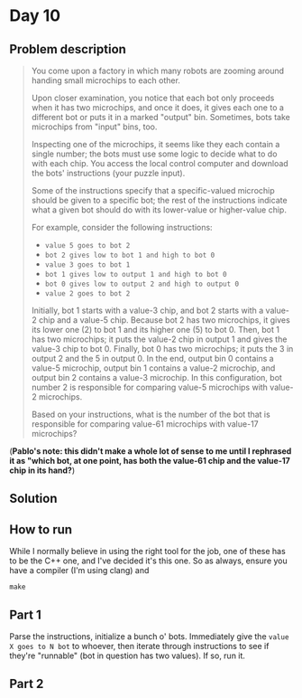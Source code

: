 # Day 10

## Problem description

> You come upon a factory in which many robots are zooming around handing small
> microchips to each other.
> 
> Upon closer examination, you notice that each bot only proceeds when it has two
> microchips, and once it does, it gives each one to a different bot or puts it
> in a marked "output" bin. Sometimes, bots take microchips from "input" bins,
> too.
> 
> Inspecting one of the microchips, it seems like they each contain a single
> number; the bots must use some logic to decide what to do with each chip. You
> access the local control computer and download the bots' instructions (your
> puzzle input).
> 
> Some of the instructions specify that a specific-valued microchip should be
> given to a specific bot; the rest of the instructions indicate what a given bot
> should do with its lower-value or higher-value chip.
> 
> For example, consider the following instructions:
> 
> * `value 5 goes to bot 2`
> * `bot 2 gives low to bot 1 and high to bot 0`
> * `value 3 goes to bot 1`
> * `bot 1 gives low to output 1 and high to bot 0`
> * `bot 0 gives low to output 2 and high to output 0`
> * `value 2 goes to bot 2`
> 
> Initially, bot 1 starts with a value-3 chip, and bot 2 starts with a value-2
> chip and a value-5 chip.  Because bot 2 has two microchips, it gives its lower
> one (2) to bot 1 and its higher one (5) to bot 0.  Then, bot 1 has two
> microchips; it puts the value-2 chip in output 1 and gives the value-3 chip to
> bot 0.  Finally, bot 0 has two microchips; it puts the 3 in output 2 and the 5
> in output 0.  In the end, output bin 0 contains a value-5 microchip, output bin
> 1 contains a value-2 microchip, and output bin 2 contains a value-3 microchip.
> In this configuration, bot number 2 is responsible for comparing value-5
> microchips with value-2 microchips.
> 
> Based on your instructions, what is the number of the bot that is responsible
> for comparing value-61 microchips with value-17 microchips?

(**Pablo's note: this didn't make a whole lot of sense to me until I rephrased
it as "which bot, at one point, has both the value-61 chip and the value-17
chip in its hand?**)

## Solution

## How to run

While I normally believe in using the right tool for the job, one of these has to be
the C++ one, and I've decided it's this one. So as always, ensure you have a compiler
(I'm using clang) and

`make`

## Part 1

Parse the instructions, initialize a bunch o' bots. Immediately give the `value
X goes to N bot` to whoever, then iterate through instructions to see if they're
"runnable" (bot in question has two values). If so, run it.

## Part 2

